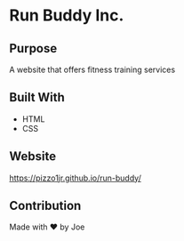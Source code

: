 # Run Buddy Inc.

## Purpose

A website that offers fitness training services

## Built With
* HTML
* CSS

## Website 
https://pizzo1jr.github.io/run-buddy/

## Contribution
Made with ❤️ by Joe 

